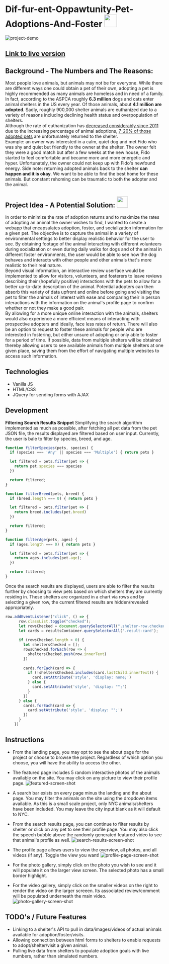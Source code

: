 # Dif-fur-ent-Oppawtunity-Pet-Adoptions-And-Foster <img src="https://emoji.discadia.com/emojis/c6d92ad3-7d82-489a-aeda-09657c9a901a.gif" width="40">

![project-demo](https://github.com/sungyotkim/Dif-fur-ent-Oppawtunity-Pet-Adoptions-And-Fosters/blob/main/github-assets/projectDemo.gif)

## [Link to live version](https://sungyotkim.github.io/Dif-fur-ent-Oppawtunity-Pet-Adoptions-And-Fosters/) 

## Background - The Numbers and The Reasons:
Most people love animals, but animals may not be for everyone. While there are different ways one could obtain a pet of their own, adopting a pet is highly recommended as many animals are homeless and in need of a family. In fact, according to the ASPCA roughly **6.3 million** dogs and cats enter animal shelters in the US every year. Of those animals, about **4.1 million are adopted**. Sadly, roughly 900,000 shelter animals are euthanized due to a variety of reasons including declining health status and overpopulation of shelters.<br>
Although the rate of euthanization has [decreased considerably since 2011](https://www.aspca.org/helping-people-pets/shelter-intake-and-surrender/pet-statistics#:~:text=Facts%20about%20U.S.%20Animal%20Shelters%3A&text=These%20are%20national%20estimates%3B%20the,and%203.2%20million%20are%20cats.) due to the increasing percentage of animal adoptions, [7-20% of those adopted pets](https://www.americanhumane.org/publication/keeping-pets-dogs-and-cats-in-homes-phase-ii-descriptive-study-of-post-adoption-retention-in-six-shelters-in-three-u-s-cities/) are unfortunately returned to the shelter. <br>
Example: an owner was interested in a calm, quiet dog and met Fido who was shy and quiet but friendly to the owner at the shelter. The owner felt they were a good match but after a few weeks at the new house, Fido started to feel comfortable and became more and more energetic and hyper. Unfortunately, the owner could not keep up with Fido's newfound energy. Side note: returning adopted animals back to the shelter **can happen and it is okay**. We want to be able to find the best home for these animals. But constant rehoming can be traumatic to both the adopter and the animal.

## Project Idea - A Potential Solution: <img src="https://emoji.discadia.com/emojis/ca01dfaa-46d8-4cd6-b7dd-4a32bedb92d1.gif" width="35">
In order to minimize the rate of adoption returns and to maximize the rates of adopting an animal the owner wishes to find, I wanted to create a webapp that encapsulates adoption, foster, and socialization information for a given pet. The objective is to capture the animal in a variety of environmental settings to better display realistic behavior for the user to see. By obtaining footage of the animal interacting with different volunteers during socialization or even during daily walks for dogs and of the animal in different foster environments, the user would be able to see how the dog behaves and interacts with other people and other animals that's more realistic to their real nature. <br>
Beyond visual information, an interactive review userface would be implemented to allow for visitors, volunteers, and fosterers to leave reviews describing their (hopefully positive) interactions with the pets to allow for a better up-to-date description of the animal. Potential adopters can then absorb this variety of data upfront and online before going and visiting the pet to filter the animals of interest with ease and comparing their in person interactions with the information on the animal's profile page to confirm whether or not they make a good pair. <br>
By allowing for a more unique online interaction with the animals, shelters would also experience a more efficient means of interacting with prospective adopters and ideally, face less rates of return. There will also be an option to request to foster these animals for people who are interested in fostering, but either unsure of adopting or only able to foster for a period of time. If possible, data from multiple shelters will be obtained thereby allowing users to see available animals from multiple shelters at one given place, saving them from the effort of navigating multiple websites to access such information.

## Technologies
- Vanilla JS
- HTML/CSS
- JQuery for sending forms with AJAX

## Development
**Filtering Search Results Snippet**
Simplifying the search algorithm implemented as much as possible, after fetching all pet data from the pet JSON file, the results displayed are filtered based on user input. Currently, the user is bale to filter by species, breed, and age. 

```javascript
function filterSpecies(pets, species) {
  if (species === 'Any' || species === 'Multiple') { return pets }

  let filtered = pets.filter(pet => {
    return pet.species === species
  })

  return filtered;
}

function filterBreed(pets, breed) {
  if (breed.length === 0) { return pets }

  let filtered = pets.filter(pet => {
    return breed.includes(pet.breed)
  })

  return filtered;
}

function filterAge(pets, ages) {
  if (ages.length === 0) { return pets } 

  let filtered = pets.filter(pet => {
    return ages.includes(pet.age);
  })

  return filtered;
}
```

Once the search results are displayed, users are able to filter the results further by choosing to view pets based on which shelters they are currently residing in. These shelters are organized in a chart via rows and by selecting a given row, the current filtered results are hidden/revealed appropriately. 

```javascript
row.addEventListener("click", () => {
      row.classList.toggle("checked");
      let rowsChecked = document.querySelectorAll(".shelter-row.checked");
      let cards = resultsContainer.querySelectorAll('.result-card');
      
      if (rowsChecked.length > 0) {
        let sheltersChecked = [];
        rowsChecked.forEach(row => {
          sheltersChecked.push(row.innerText)
        })
        
        cards.forEach(card => {
          if (!sheltersChecked.includes(card.lastChild.innerText)) {
            card.setAttribute('style', 'display: none;')
          } else {
            card.setAttribute('style', 'display: "";')
          }
        })
      } else {
        cards.forEach(card => {
          card.setAttribute('style', 'display: "";')
        })
      }
    })
```
## Instructions
- From the landing page, you may opt to see the about page for the project or choose to browse the project. Regardless of which option you choose, you will have the ability to access the other.
- The featured page includes 5 random interactive photos of the animals available on the site. You may click on any picture to view their profile page.
![featured-screen-shot](https://github.com/sungyotkim/Dif-fur-ent-Oppawtunity-Pet-Adoptions-And-Fosters/blob/main/github-assets/featuredPageSample2.PNG)

- A search bar exists on every page minus the landing and the about page. You may filter the animals on the site using the dropdown items available. As this is a small scale project, only NYC animals/shelters have been included. You may leave the city input blank as it will default to NYC.
- From the search results page, you can continue to filter results by shelter or click on any pet to see their profile page. You may also click the speech bubble above the randomly generated featured video to see that animal's profile as well.
![search-results-screen-shot](https://github.com/sungyotkim/Dif-fur-ent-Oppawtunity-Pet-Adoptions-And-Fosters/blob/main/github-assets/searchResultsSample.PNG)

- The profile page allows users to view the overview, all photos, and all videos (if any). Toggle the view you want!
![profile-page-screen-shot](https://github.com/sungyotkim/Dif-fur-ent-Oppawtunity-Pet-Adoptions-And-Fosters/blob/main/github-assets/profileSample.PNG)
- For the photo gallery, simply click on the photo you wish to see and it will populate it on the larger view screen. The selected photo has a small border highlight.
- For the video gallery, simply click on the smaller videos on the right to render the video on the larger screeen. Its associated review/comment will be populated underneath the main video.
![photo-gallery-screen-shot](https://github.com/sungyotkim/Dif-fur-ent-Oppawtunity-Pet-Adoptions-And-Fosters/blob/main/github-assets/photoGallerySample.PNG)


## TODO's / Future Features
- Linking to a shelter's API to pull in data/images/videos of actual animals available for adoption/foster/visits.
- Allowing connection between html forms to shelters to enable requests to adopt/shelter/visit a given animal.
- Pulling live data from shelters to populate adoption goals with live numbers, rather than simulated numbers.
